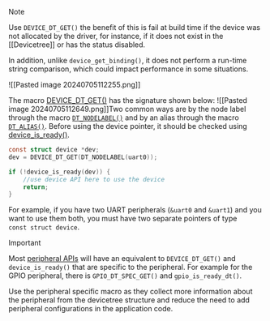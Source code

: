 > [!Note]
>  Use `DEVICE_DT_GET()` the benefit of this is fail at build time if the device was not allocated by the driver, for instance, if it does not exist in the [[Devicetree]] or has the status disabled.
>  
>  In addition, unlike `device_get_binding()`, it does not perform a run-time string comparison, which could impact performance in some situations.

![[Pasted image 20240705112255.png]]

The macro [DEVICE_DT_GET()](https://developer.nordicsemi.com/nRF_Connect_SDK/doc/latest/zephyr/kernel/drivers/index.html?highlight=device_dt_get#c.DEVICE_DT_GET) has the signature shown below:
![[Pasted image 20240705112649.png]]Two common ways are by the node label through the macro [`DT_NODELABEL()`](https://developer.nordicsemi.com/nRF_Connect_SDK/doc/latest/zephyr/build/dts/api/api.html#c.DT_NODELABEL) and by an alias through the macro [`DT_ALIAS()`](https://developer.nordicsemi.com/nRF_Connect_SDK/doc/latest/zephyr/build/dts/api/api.html#c.DT_ALIAS). Before using the device pointer, it should be checked using [device_is_ready()](https://developer.nordicsemi.com/nRF_Connect_SDK/doc/latest/zephyr/kernel/drivers/index.html?#c.device_is_ready).
```c
const struct device *dev;
dev = DEVICE_DT_GET(DT_NODELABEL(uart0));

if (!device_is_ready(dev)) {
	//use device API here to use the device
    return;
}
```

For example, if you have two UART peripherals (`&uart0` and `&uart1`) and you want to use them both, you must have two separate pointers of type `const struct device`.

> [!Important]
> Most [peripheral APIs](https://developer.nordicsemi.com/nRF_Connect_SDK/doc/latest/zephyr/hardware/peripherals/index.html) will have an equivalent to `DEVICE_DT_GET()` and `device_is_ready()` that are specific to the peripheral. For example for the GPIO peripheral, there is `GPIO_DT_SPEC_GET()` and `gpio_is_ready_dt()`.
> 
> Use the peripheral specific macro as they collect more information about the peripheral from the devicetree structure and reduce the need to add peripheral configurations in the application code.
